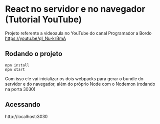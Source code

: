 # React no servidor e no navegador (Tutorial YouTube)
Projeto referente a videoaula no YouTube do canal Programador a Bordo https://youtu.be/qI_Nu-krBmA

## Rodando o projeto
```
npm install
npm start
```
Com isso ele vai inicializar os dois webpacks para gerar o bundle do servidor e do navegador, além do próprio Node com o Nodemon (rodando na porta 3030)

## Acessando
http://localhost:3030